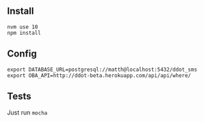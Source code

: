 ## Install

```
nvm use 10
npm install
```


## Config

```
export DATABASE_URL=postgresql://matth@localhost:5432/ddot_sms
export OBA_API=http://ddot-beta.herokuapp.com/api/api/where/
```

## Tests

Just run `mocha`

